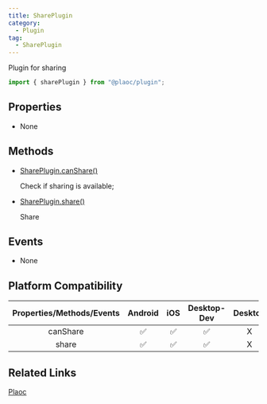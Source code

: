 ```yaml
---
title: SharePlugin
category:
  - Plugin
tag:
  - SharePlugin  
---
```


Plugin for sharing

```js
import { sharePlugin } from "@plaoc/plugin";
```

## Properties

  - None

## Methods

  - [SharePlugin.canShare()](./can-share.md)

    Check if sharing is available;

  - [SharePlugin.share()](./share.md)
  
    Share

## Events

  - None

## Platform Compatibility

| Properties/Methods/Events | Android | iOS | Desktop-Dev | Desktop | 
|:------------:|:-------:|:---:|:-----------:|:-------:|
| canShare     | ✅      | ✅  | ✅          | X       |
| share        | ✅      | ✅  | ✅          | X       |

## Related Links

[Plaoc](../index.md)